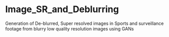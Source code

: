 # Image_SR_and_Deblurring
Generation of De-blurred, Super resolved images in Sports and surveillance footage from blurry low quality resolution images using GANs
